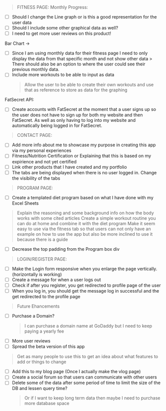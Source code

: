 > FITNESS PAGE:
Monthly Progress:
* [ ] Should I change the Line graph or is this a good representation for the user data
* [ ] Should I include some other graphical data as well?
* [ ] I need to get more user reviews on this product!

Bar Chart -> 
* [ ] Since I am using monthly data for their fitness page I need to only display the data from that specific month
    and not show other data
        > There should also be an option to where the user could see their previous monthly data. 
* [ ] Include more workouts to be able to input as data
    > Allow the user to be able to create their own workouts and use that as reference to store as data for the graphing

FatSecret API:
* [ ] Create accounts with FatSecret at the moment that a user signs up so the user does not have to 
    sign up for both my website and then FatSecret. As well as only having to log into my website and
    automatically being logged in for FatSecret.

> CONTACT PAGE:
* [ ] Add more info about me to showcase my purpose in creating this app via my personal experiences
* [ ] Fitness/Nutrition Certification or Explaining that this is based on my expirience and not yet certified
* [ ] Link other products that I have created and my portfolio
* [ ] The tabs are being displayed when there is no user logged in. Change the visibility of the tabs

> PROGRAM PAGE:
* [ ] Create a templated diet program based on what I have done with my Excel Sheets
> Explain the reasoning and some background info on how the body works with some cited articles 
> Create a simple workout routine you can do at home and combine it with the diet program
> Make it seem easy to use via the fitness tab so that users can not only have an example on how to use
    the app but also be more inclined to use it because there is a guide
* [ ] Decrease the top padding from the Program box div

> LOGIN/REGISTER PAGE:
* [ ] Make the Login form responsive when you enlarge the page vertically. (horizontally is working)
* [ ] Create a message for when a user logs out 
* [ ] Check if after you register, you get redirected to profile page of the user
* [ ] When you log in, you should get the message log in successful and the get redirected to the profile page

> Future Ehancements
* [ ] Purchase a Domain? 
	> I can purchase a domain name at GoDaddy but I need to keep paying a yearly fee 
* [ ] More user reviews
* [ ] Spread the beta version of this app
> Get as many people to use this to get an idea about what features to add or things to change
* [ ] Add this to my blog page (Once I actually make the vlog page)
* [ ] Create a social forum so that users can communicate with other users
* [ ] Delete some of the data after some period of time to limit the size of the DB and lessen query time?
	> Or if I want to keep long term data then maybe I need to purchase more database space
